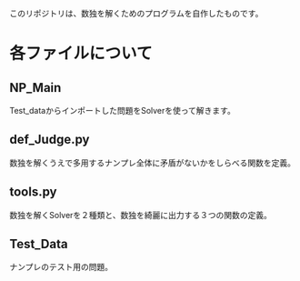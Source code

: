 このリポジトリは、数独を解くためのプログラムを自作したものです。

# 各ファイルについて

## NP_Main
Test_dataからインポートした問題をSolverを使って解きます。

## def_Judge.py
数独を解くうえで多用するナンプレ全体に矛盾がないかをしらべる関数を定義。

## tools.py
数独を解くSolverを２種類と、数独を綺麗に出力する３つの関数の定義。

## Test_Data
ナンプレのテスト用の問題。
